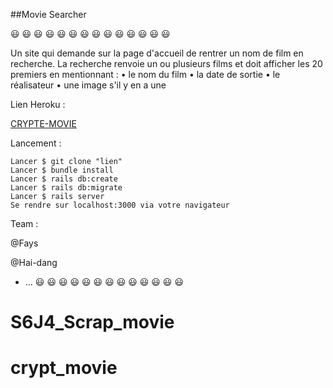 
##Movie Searcher

:smiley: :smiley: :smiley: :smiley: :smiley: :smiley: :smiley: :smiley: :smiley: :smiley: :smiley: :smiley: :smiley: :smiley:

Un site qui demande sur la page d'accueil de rentrer un nom de film en recherche. La recherche renvoie un ou plusieurs films et doit afficher les 20 premiers en mentionnant : • le nom du film • la date de sortie • le réalisateur • une image s'il y en a une

Lien Heroku :

[CRYPTE-MOVIE](https://scrapmovie.herokuapp.com)

Lancement :


    Lancer $ git clone "lien"
    Lancer $ bundle install
    Lancer $ rails db:create
    Lancer $ rails db:migrate
    Lancer $ rails server
    Se rendre sur localhost:3000 via votre navigateur



Team :


@Fays

@Hai-dang

* ... :smiley: :smiley: :smiley: :smiley: :smiley: :smiley: :smiley: :smiley: :smiley: :smiley: :smiley: :smiley: :smiley:

# S6J4_Scrap_movie
# crypt_movie
